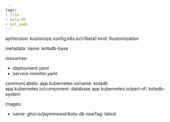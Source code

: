 ```yaml
---
tags:
- file
- kota-db
- ext_yaml
---
```

apiVersion: kustomize.config.k8s.io/v1beta1
kind: Kustomization

metadata:
  name: kotadb-base

resources:
- deployment.yaml
- service-monitor.yaml

commonLabels:
  app.kubernetes.io/name: kotadb
  app.kubernetes.io/component: database
  app.kubernetes.io/part-of: kotadb-system

images:
- name: ghcr.io/jayminwest/kota-db
  newTag: latest
